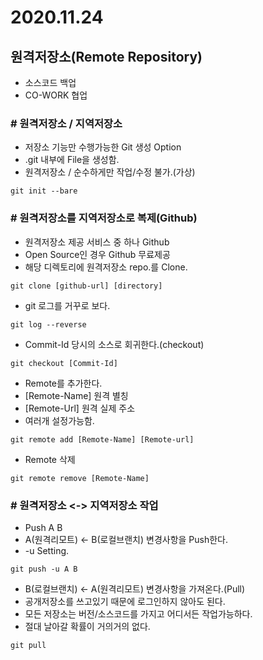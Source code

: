 # 2020.11.24

## 원격저장소(Remote Repository)
- 소스코드 백업
- CO-WORK 협업

### # 원격저장소 / 지역저장소 
- 저장소 기능만 수행가능한 Git 생성 Option
- .git 내부에 File을 생성함.
- 원격저장소 / 순수하게만 작업/수정 불가.(가상)
```
git init --bare
```
### # 원격저장소를 지역저장소로 복제(Github)            
- 원격저장소 제공 서비스 중 하나 Github
- Open Source인 경우 Github 무료제공
- 해당 디렉토리에 원격저장소 repo.를 Clone.
```
git clone [github-url] [directory]
```

- git 로그를 거꾸로 보다.
```
git log --reverse
```

- Commit-Id 당시의 소스로 회귀한다.(checkout)
```
git checkout [Commit-Id]
```

- Remote를 추가한다.
- [Remote-Name] 원격 별칭
- [Remote-Url] 원격 실제 주소
- 여러개 설정가능함.
```
git remote add [Remote-Name] [Remote-url]
```

- Remote 삭제
```
git remote remove [Remote-Name]
```

### # 원격저장소 <-> 지역저장소 작업
- Push A B
- A(원격리모트) <- B(로컬브랜치) 변경사항을 Push한다.
- -u Setting.
```
git push -u A B
```

- B(로컬브랜치) <- A(원격리모트) 변경사항을 가져온다.(Pull)
- 공개저장소를 쓰고있기 때문에 로그인하지 않아도 된다.
- 모든 저장소는 버전/소스코드를 가지고 어디서든 작업가능하다.
- 절대 날아갈 확률이 거의거의 없다.
```
git pull
```